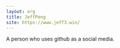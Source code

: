 ```yaml
---
layout: org
title: JeffPeng
site: https://www.jeff3.win/
---
```

A person who uses github as a social media.
